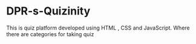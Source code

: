 # DPR-s-Quizinity
This is quiz platform developed using HTML , CSS and JavaScript. Where there are categories for taking quiz
